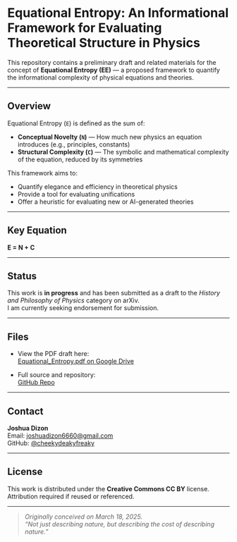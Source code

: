 # Equational Entropy: An Informational Framework for Evaluating Theoretical Structure in Physics

This repository contains a preliminary draft and related materials for the concept of **Equational Entropy (EE)** — a proposed framework to quantify the informational complexity of physical equations and theories.

---

## Overview

Equational Entropy (`E`) is defined as the sum of:

- **Conceptual Novelty (`N`)** — How much new physics an equation introduces (e.g., principles, constants)
- **Structural Complexity (`C`)** — The symbolic and mathematical complexity of the equation, reduced by its symmetries

This framework aims to:
- Quantify elegance and efficiency in theoretical physics
- Provide a tool for evaluating unifications
- Offer a heuristic for evaluating new or AI-generated theories

---

## Key Equation

**E = N + C**

---

## Status

This work is **in progress** and has been submitted as a draft to the *History and Philosophy of Physics* category on arXiv.  
I am currently seeking endorsement for submission.

---

## Files

- View the PDF draft here:  
  [Equational_Entropy.pdf on Google Drive](https://drive.google.com/file/d/1AZG80VzUrZByzV2Gpw4Wak0NN7YQN37O/view?usp=drivesdk)

- Full source and repository:  
  [GitHub Repo](https://github.com/cheekydeakyfreaky/equational-entropy)

---

## Contact

**Joshua Dizon**  
Email: [joshuadizon6660@gmail.com](mailto:joshuadizon6660@gmail.com)  
GitHub: [@cheekydeakyfreaky](https://github.com/cheekydeakyfreaky)

---

## License

This work is distributed under the **Creative Commons CC BY** license.  
Attribution required if reused or referenced.

---

> *Originally conceived on March 18, 2025.*  
> *“Not just describing nature, but describing the cost of describing nature.”*
